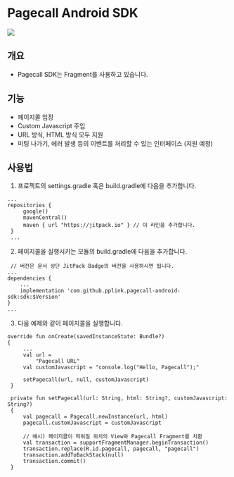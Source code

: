 # Pagecall Android SDK
[![](https://jitpack.io/v/pplink/pagecall-android-sdk.svg)](https://jitpack.io/#pplink/pagecall-android-sdk)
## 개요
- Pagecall SDK는 Fragment를 사용하고 있습니다.

## 기능
- 페이지콜 입장
- Custom Javascript 주입
- URL 방식, HTML 방식 모두 지원
- 미팅 나가기, 에러 발생 등의 이벤트를 처리할 수 있는 인터페이스 (지원 예정)

## 사용법
1. 프로젝트의 settings.gradle 혹은 build.gradle에 다음을 추가합니다.
```
...
repositories {
     google()
     mavenCentral()
     maven { url "https://jitpack.io" } // 이 라인을 추가합니다.
 }
 ...
````
2. 페이지콜을 실행시키는 모듈의 build.gradle에 다음을 추가합니다.
```
 // 버전은 문서 상단 JitPack Badge의 버전을 사용하시면 됩니다.
...
dependencies {
    ...
    implementation 'com.github.pplink.pagecall-android-sdk:sdk:$Version'
}
...
```
3. 다음 예제와 같이 페이지콜을 실행합니다.
```
override fun onCreate(savedInstanceState: Bundle?) 
{
     ...
     val url =
         "Pagecall URL"
     val customJavascript = "console.log("Hello, Pagecall");"

     setPagecall(url, null, customJavascript)
 }

 private fun setPagecall(url: String, html: String?, customJavascript: String?) 
 {
     val pagecall = Pagecall.newInstance(url, html)
     pagecall.customJavascript = customJavascript

     // 예시) 페이지콜이 띄워질 위치의 View와 Pagecall Fragment를 치환
     val transaction = supportFragmentManager.beginTransaction()
     transaction.replace(R.id.pagecall, pagecall, "pagecall")
     transaction.addToBackStack(null)
     transaction.commit()
 }
```
